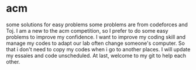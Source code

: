 # acm
some solutions for easy problems
some problems are from codeforces and Toj.
I am a new to the acm competition, so I prefer to do some easy problems to improve my confidence.
I want to improve my coding skill and manage my codes to adapt our lab often change someone's computer.
So that i don't need to copy my codes when i go to another places.
I will update my essaies and code unscheduled.
At last, welcome to my git to help each other.
